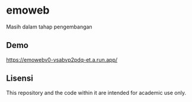 # emoweb
Masih dalam tahap pengembangan

## Demo 
https://emowebv0-vsabvp2pdq-et.a.run.app/

## Lisensi
This repository and the code within it are intended for academic use only.
